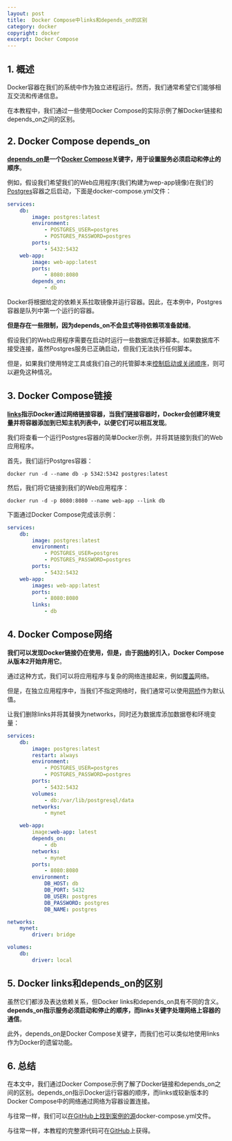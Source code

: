 ```yaml
---
layout: post
title:  Docker Compose中links和depends_on的区别
category: docker
copyright: docker
excerpt: Docker Compose
---
```


## 1. 概述

Docker容器在我们的系统中作为独立进程运行。然而，我们通常希望它们能够相互交流和传递信息。

在本教程中，我们通过一些使用Docker Compose的实际示例了解Docker链接和depends_on之间的区别。

## 2. Docker Compose depends_on

**[depends_on](https://docs.docker.com/compose/compose-file/compose-file-v3/#depends_on)是一个[Docker Compose]()关键字，用于设置服务必须启动和停止的顺序**。

例如，假设我们希望我们的Web应用程序(我们构建为wep-app镜像)在我们的[Postgres]()容器之后启动，下面是docker-compose.yml文件：

```yaml
services:
    db:
        image: postgres:latest
        environment:
            - POSTGRES_USER=postgres
            - POSTGRES_PASSWORD=postgres
        ports:
            - 5432:5432
    web-app:
        image: web-app:latest
        ports:
            - 8080:8080
        depends_on:
            - db
```

Docker将根据给定的依赖关系拉取镜像并运行容器。因此，在本例中，Postgres容器是队列中第一个运行的容器。

**但是存在一些限制，因为depends_on不会显式等待依赖项准备就绪**。

假设我们的Web应用程序需要在启动时运行一些数据库迁移脚本。如果数据库不接受连接，虽然Postgres服务已正确启动，但我们无法执行任何脚本。

但是，如果我们使用特定工具或我们自己的托管脚本来[控制启动或关闭顺序](https://docs.docker.com/compose/startup-order/)，则可以避免这种情况。

## 3. Docker Compose链接

**[links](https://docs.docker.com/network/links/)指示Docker通过网络链接容器，当我们链接容器时，Docker会创建环境变量并将容器添加到已知主机列表中，以便它们可以相互发现**。

我们将查看一个运行Postgres容器的简单Docker示例，并将其链接到我们的Web应用程序。

首先，我们运行Postgres容器：

```shell
docker run -d --name db -p 5342:5342 postgres:latest 
```

然后，我们将它链接到我们的Web应用程序：

```shell
docker run -d -p 8080:8080 --name web-app --link db 
```

下面通过Docker Compose完成该示例：

```yaml
services:
    db:
        image: postgres:latest
        environment:
            - POSTGRES_USER=postgres
            - POSTGRES_PASSWORD=postgres
        ports:
            - 5432:5432
    web-app:
        images: web-app:latest
        ports:
            - 8080:8080
        links:
            - db
```

## 4. Docker Compose网络

**我们可以发现Docker链接仍在使用，但是，由于[网络](https://docs.docker.com/network/)的引入，Docker Compose从版本2开始弃用它**。

通过这种方式，我们可以将应用程序与复杂的网络连接起来，例如[覆盖](https://docs.docker.com/network/overlay/)网络。

但是，在独立应用程序中，当我们不指定网络时，我们通常可以使用[网桥](https://docs.docker.com/network/bridge/)作为默认值。

让我们删除links并将其替换为networks，同时还为数据库添加数据卷和环境变量：

```yaml
services:
    db:
        image: postgres:latest
        restart: always
        environment:
            - POSTGRES_USER=postgres
            - POSTGRES_PASSWORD=postgres
        ports:
            - 5432:5432
        volumes:
            - db:/var/lib/postgresql/data
        networks:
            - mynet

    web-app:
        image:web-app: latest
        depends_on:
            - db
        networks:
            - mynet
        ports:
            - 8080:8080
        environment:
            DB_HOST: db
            DB_PORT: 5432
            DB_USER: postgres
            DB_PASSWORD: postgres
            DB_NAME: postgres

networks:
    mynet:
        driver: bridge

volumes:
    db:
        driver: local
```

## 5. Docker links和depends_on的区别

虽然它们都涉及表达依赖关系，但Docker links和depends_on具有不同的含义。**depends_on指示服务必须启动和停止的顺序，而links关键字处理网络上容器的通信**。

此外，depends_on是Docker Compose关键字，而我们也可以类似地使用links作为Docker的遗留功能。

## 6. 总结

在本文中，我们通过Docker Compose示例了解了Docker链接和depends_on之间的区别。depends_on指示Docker运行容器的顺序，而links或较新版本的Docker Compose中的网络通过网络为容器设置连接。

与往常一样，我们可以[在GitHub上找到案例的源]()docker-compose.yml文件。

与往常一样，本教程的完整源代码可在[GitHub](https://github.com/tuyucheng7/taketoday-tutorial4j/tree/master/docker-modules)上获得。